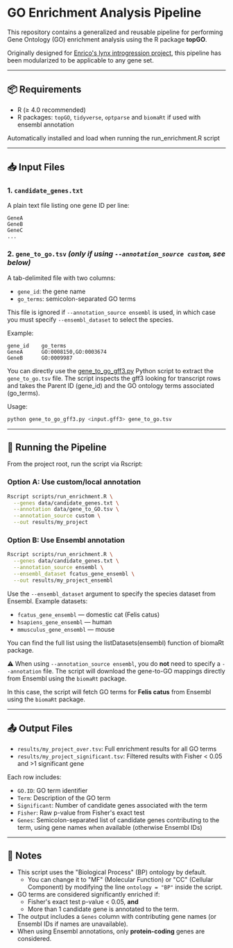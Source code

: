 # GO Enrichment Analysis Pipeline

This repository contains a generalized and reusable pipeline for performing Gene Ontology (GO) enrichment analysis using the R package **topGO**.

Originally designed for [Enrico's lynx introgression project](https://github.com/Enricobazzi/Lynxtrogression_v2), this pipeline has been modularized to be applicable to any gene set.

---

## 📦 Requirements

- R (≥ 4.0 recommended)
- R packages: `topGO`, `tidyverse`, `optparse` and `biomaRt` if used with ensembl annotation

Automatically installed and load when running the run_enrichment.R script

---

## 📥 Input Files

### 1. `candidate_genes.txt`
A plain text file listing one gene ID per line:

```
GeneA
GeneB
GeneC
...
```

### 2. `gene_to_go.tsv` *(only if using `--annotation_source custom`, see below)*
A tab-delimited file with two columns:
- `gene_id`: the gene name
- `go_terms`: semicolon-separated GO terms

This file is ignored if `--annotation_source ensembl` is used, in which case you must specify `--ensembl_dataset` to select the species.

Example:
```
gene_id    go_terms
GeneA      GO:0008150,GO:0003674
GeneB      GO:0009987
```
You can directly use the [gene_to_go_gff3.py](https://github.com/lorenalorenzo/Functional_enrichment/blob/main/scripts/gene_to_go_gff3.py) Python script to extract the `gene_to_go.tsv` file. The script inspects the gff3 looking for transcript rows and takes the Parent ID (gene_id) and the GO ontology terms associated (go_terms).

Usage:
```bash
python gene_to_go_gff3.py <input.gff3> gene_to_go.tsv
```
---

## 🚀 Running the Pipeline

From the project root, run the script via Rscript:

### Option A: Use custom/local annotation

```bash
Rscript scripts/run_enrichment.R \
  --genes data/candidate_genes.txt \
  --annotation data/gene_to_GO.tsv \
  --annotation_source custom \
  --out results/my_project
```

### Option B: Use Ensembl annotation 

```bash
Rscript scripts/run_enrichment.R \
  --genes data/candidate_genes.txt \
  --annotation_source ensembl \
  --ensembl_dataset fcatus_gene_ensembl \
  --out results/my_project_ensembl
```

Use the `--ensembl_dataset` argument to specify the species dataset from Ensembl. Example datasets:
- `fcatus_gene_ensembl` — domestic cat (Felis catus)
- `hsapiens_gene_ensembl` — human
- `mmusculus_gene_ensembl` — mouse

You can find the full list using the listDatasets(ensembl) function of biomaRt package.

⚠️ When using `--annotation_source ensembl`, you do **not** need to specify a `--annotation` file. The script will download the gene-to-GO mappings directly from Ensembl using the `biomaRt` package.

In this case, the script will fetch GO terms for **Felis catus** from Ensembl using the `biomaRt` package.


---

## 📤 Output Files

- `results/my_project_over.tsv`: Full enrichment results for all GO terms
- `results/my_project_significant.tsv`: Filtered results with Fisher < 0.05 and >1 significant gene

Each row includes:
- `GO.ID`: GO term identifier
- `Term`: Description of the GO term
- `Significant`: Number of candidate genes associated with the term
- `Fisher`: Raw p-value from Fisher's exact test
- `Genes`: Semicolon-separated list of candidate genes contributing to the term, using gene names when available (otherwise Ensembl IDs)
---

## 🧪 Notes

- This script uses the "Biological Process" (BP) ontology by default.
  - You can change it to "MF" (Molecular Function) or "CC" (Cellular Component) by modifying the line `ontology = "BP"` inside the script.
- GO terms are considered significantly enriched if:
  - Fisher's exact test p-value < 0.05, **and**
  - More than 1 candidate gene is annotated to the term.
- The output includes a `Genes` column with contributing gene names (or Ensembl IDs if names are unavailable).
- When using Ensembl annotations, only **protein-coding** genes are considered.